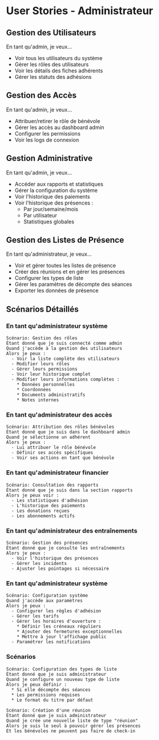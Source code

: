 # User Stories - Administrateur

## Gestion des Utilisateurs
En tant qu'admin, je veux...
- Voir tous les utilisateurs du système
- Gérer les rôles des utilisateurs
- Voir les détails des fiches adhérents
- Gérer les statuts des adhésions

## Gestion des Accès
En tant qu'admin, je veux...
- Attribuer/retirer le rôle de bénévole
- Gérer les accès au dashboard admin
- Configurer les permissions
- Voir les logs de connexion

## Gestion Administrative
En tant qu'admin, je veux...
- Accéder aux rapports et statistiques
- Gérer la configuration du système
- Voir l'historique des paiements
- Voir l'historique des présences :
  * Par jour/semaine/mois
  * Par utilisateur
  * Statistiques globales

## Gestion des Listes de Présence
En tant qu'administrateur, je veux...
- Voir et gérer toutes les listes de présence
- Créer des réunions et en gérer les présences
- Configurer les types de liste
- Gérer les paramètres de décompte des séances
- Exporter les données de présence

## Scénarios Détaillés

### En tant qu'administrateur système
```gherkin
Scénario: Gestion des rôles
Étant donné que je suis connecté comme admin
Quand j'accède à la gestion des utilisateurs
Alors je peux :
  - Voir la liste complète des utilisateurs
  - Modifier leurs rôles
  - Gérer leurs permissions
  - Voir leur historique complet
  - Modifier leurs informations complètes :
    * Données personnelles
    * Coordonnées
    * Documents administratifs
    * Notes internes
```

### En tant qu'administrateur des accès
```gherkin
Scénario: Attribution des rôles bénévoles
Étant donné que je suis dans le dashboard admin
Quand je sélectionne un adhérent
Alors je peux :
  - Lui attribuer le rôle bénévole
  - Définir ses accès spécifiques
  - Voir ses actions en tant que bénévole
```

### En tant qu'administrateur financier
```gherkin
Scénario: Consultation des rapports
Étant donné que je suis dans la section rapports
Alors je peux voir :
  - Les statistiques d'adhésion
  - L'historique des paiements
  - Les donations reçues
  - Les abonnements actifs
```

### En tant qu'administrateur des entraînements
```gherkin
Scénario: Gestion des présences
Étant donné que je consulte les entraînements
Alors je peux :
  - Voir l'historique des présences
  - Gérer les incidents
  - Ajuster les pointages si nécessaire
```

### En tant qu'administrateur système
```gherkin
Scénario: Configuration système
Quand j'accède aux paramètres
Alors je peux :
  - Configurer les règles d'adhésion
  - Gérer les tarifs
  - Gérer les horaires d'ouverture :
    * Définir les créneaux réguliers
    * Ajouter des fermetures exceptionnelles
    * Mettre à jour l'affichage public
  - Paramétrer les notifications
```

### Scénarios
```gherkin
Scénario: Configuration des types de liste
Étant donné que je suis administrateur
Quand je configure un nouveau type de liste
Alors je peux définir :
  * Si elle décompte des séances
  * Les permissions requises
  * Le format du titre par défaut

Scénario: Création d'une réunion
Étant donné que je suis administrateur
Quand je crée une nouvelle liste de type "réunion"
Alors je suis le seul à pouvoir gérer les présences
Et les bénévoles ne peuvent pas faire de check-in
``` 